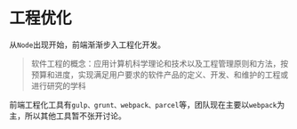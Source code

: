 # 工程优化

从`Node`出现开始，前端渐渐步入工程化开发。

> 软件工程的概念：应用计算机科学理论和技术以及工程管理原则和方法，按预算和进度，实现满足用户要求的软件产品的定义、开发、和维护的工程或进行研究的学科

前端工程化工具有`gulp、grunt、webpack、parcel`等，团队现在主要以`webpack`为主，所以其他工具暂不张开讨论。
